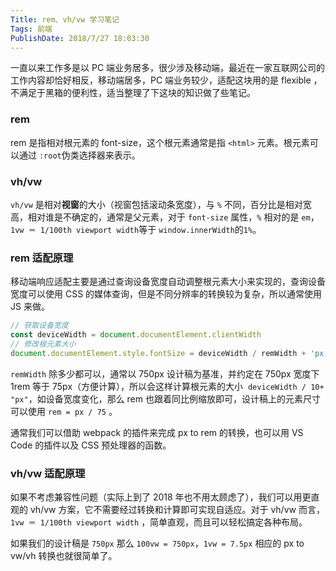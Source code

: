 ```yaml
---
Title: rem、vh/vw 学习笔记
Tags: 前端 
PublishDate: 2018/7/27 18:03:30
---
```


一直以来工作多是以 PC 端业务居多，很少涉及移动端，最近在一家互联网公司的工作内容却恰好相反，移动端居多，PC 端业务较少，适配这块用的是 flexible ，不满足于黑箱的便利性，适当整理了下这块的知识做了些笔记。

### rem

rem 是指相对根元素的 font-size，这个根元素通常是指 `<html>` 元素。根元素可以通过 `:root`伪类选择器来表示。

### vh/vw

`vh/vw` 是相对**视窗**的大小（视窗包括滚动条宽度），与 `%` 不同，百分比是相对宽高，相对谁是不确定的，通常是父元素，对于 `font-size` 属性，`%` 相对的是 `em`，`1vw ＝ 1/100th viewport width`等于 `window.innerWidth`的`1%`。

### rem 适配原理

移动端响应适配主要是通过查询设备宽度自动调整根元素大小来实现的，查询设备宽度可以使用 CSS 的媒体查询，但是不同分辨率的转换较为复杂，所以通常使用 JS 来做。

```javascript
// 获取设备宽度
const deviceWidth = document.documentElement.clientWidth
// 修改根元素大小
document.documentElement.style.fontSize = deviceWidth / remWidth + 'px'
```

`remWidth` 除多少都可以，通常以 750px 设计稿为基准，并约定在 750px 宽度下 1rem 等于 75px（方便计算），所以会这样计算根元素的大小  `deviceWidth / 10+ "px"`，如设备宽度变化，那么 rem 也跟着同比例缩放即可，设计稿上的元素尺寸可以使用 `rem = px / 75` 。

通常我们可以借助 webpack 的插件来完成 px to rem 的转换，也可以用 VS Code 的插件以及 CSS 预处理器的函数。

### vh/vw 适配原理

如果不考虑兼容性问题（实际上到了 2018 年也不用太顾虑了），我们可以用更直观的 vh/vw 方案，它不需要经过转换和计算即可实现自适应。对于 vh/vw 而言，`1vw ＝ 1/100th viewport width` ，简单直观，而且可以轻松搞定各种布局。

如果我们的设计稿是 `750px` 那么 `100vw = 750px`，`1vw = 7.5px` 相应的 px to vw/vh 转换也就很简单了。